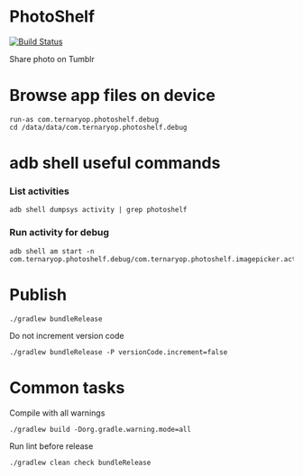 # PhotoShelf

[![Build Status](https://travis-ci.org/dafi/phototumblrshare.png)](https://travis-ci.org/dafi/phototumblrshare)

Share photo on Tumblr


# Browse app files on device

    run-as com.ternaryop.photoshelf.debug
    cd /data/data/com.ternaryop.photoshelf.debug

# adb shell useful commands

### List activities

    adb shell dumpsys activity | grep photoshelf

### Run activity for debug

    adb shell am start -n com.ternaryop.photoshelf.debug/com.ternaryop.photoshelf.imagepicker.activity.ImagePickerActivity                   

# Publish

    ./gradlew bundleRelease

Do not increment version code

    ./gradlew bundleRelease -P versionCode.increment=false

# Common tasks

Compile with all warnings

    ./gradlew build -Dorg.gradle.warning.mode=all
    
Run lint before release

    ./gradlew clean check bundleRelease
